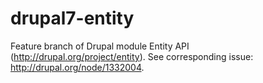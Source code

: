 drupal7-entity
==============

Feature branch of Drupal module Entity API (http://drupal.org/project/entity). See corresponding issue: http://drupal.org/node/1332004.
